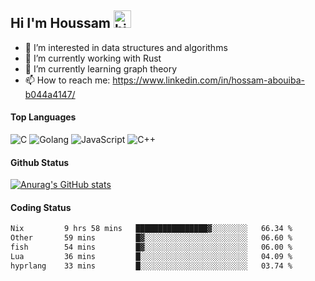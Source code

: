 ## Hi I'm Houssam <img src="https://user-images.githubusercontent.com/1303154/88677602-1635ba80-d120-11ea-84d8-d263ba5fc3c0.gif" width="28px" alt="hi">

- 👀 I’m interested in data structures and algorithms
- 🔭 I’m currently working with Rust
- 🌱 I’m currently learning graph theory
- 📫 How to reach me: https://www.linkedin.com/in/hossam-abouiba-b044a4147/

#### Top Languages

![C](https://img.shields.io/badge/c-%2300599C.svg?style=for-the-badge&logo=c&logoColor=white)
![Golang](https://img.shields.io/badge/go-blue?style=for-the-badge&logo=Goland)
![JavaScript](https://img.shields.io/badge/javascript-%23323330.svg?style=for-the-badge&logo=javascript&logoColor=%23F7DF1E)
![C++](https://img.shields.io/badge/C%2B%2B-blue?style=for-the-badge&logo=C%2B%2B)


#### Github Status
[![Anurag's GitHub stats](https://github-readme-stats.vercel.app/api?username=0xhoussam&theme=tokyonight)](https://github.com/anuraghazra/github-readme-stats)

#### Coding Status
<!--START_SECTION:waka-->

```txt
Nix         9 hrs 58 mins   ████████████████▓░░░░░░░░   66.34 %
Other       59 mins         █▓░░░░░░░░░░░░░░░░░░░░░░░   06.60 %
fish        54 mins         █▓░░░░░░░░░░░░░░░░░░░░░░░   06.00 %
Lua         36 mins         █░░░░░░░░░░░░░░░░░░░░░░░░   04.09 %
hyprlang    33 mins         █░░░░░░░░░░░░░░░░░░░░░░░░   03.74 %
```

<!--END_SECTION:waka-->
